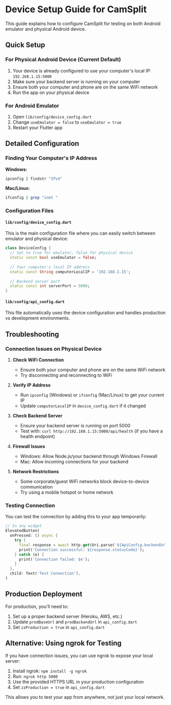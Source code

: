 # Device Setup Guide for CamSplit

This guide explains how to configure CamSplit for testing on both Android emulator and physical Android device.

## Quick Setup

### For Physical Android Device (Current Default)
1. Your device is already configured to use your computer's local IP: `192.168.1.15:5000`
2. Make sure your backend server is running on your computer
3. Ensure both your computer and phone are on the same WiFi network
4. Run the app on your physical device

### For Android Emulator
1. Open `lib/config/device_config.dart`
2. Change `useEmulator = false` to `useEmulator = true`
3. Restart your Flutter app

## Detailed Configuration

### Finding Your Computer's IP Address

**Windows:**
```bash
ipconfig | findstr "IPv4"
```

**Mac/Linux:**
```bash
ifconfig | grep "inet "
```

### Configuration Files

#### `lib/config/device_config.dart`
This is the main configuration file where you can easily switch between emulator and physical device:

```dart
class DeviceConfig {
  // Set to true for emulator, false for physical device
  static const bool useEmulator = false;
  
  // Your computer's local IP address
  static const String computerLocalIP = '192.168.1.15';
  
  // Backend server port
  static const int serverPort = 5000;
}
```

#### `lib/config/api_config.dart`
This file automatically uses the device configuration and handles production vs development environments.

## Troubleshooting

### Connection Issues on Physical Device

1. **Check WiFi Connection**
   - Ensure both your computer and phone are on the same WiFi network
   - Try disconnecting and reconnecting to WiFi

2. **Verify IP Address**
   - Run `ipconfig` (Windows) or `ifconfig` (Mac/Linux) to get your current IP
   - Update `computerLocalIP` in `device_config.dart` if it changed

3. **Check Backend Server**
   - Ensure your backend server is running on port 5000
   - Test with: `curl http://192.168.1.15:5000/api/health` (if you have a health endpoint)

4. **Firewall Issues**
   - Windows: Allow Node.js/your backend through Windows Firewall
   - Mac: Allow incoming connections for your backend

5. **Network Restrictions**
   - Some corporate/guest WiFi networks block device-to-device communication
   - Try using a mobile hotspot or home network

### Testing Connection

You can test the connection by adding this to your app temporarily:

```dart
// In any widget
ElevatedButton(
  onPressed: () async {
    try {
      final response = await http.get(Uri.parse('${ApiConfig.backendUrl}/health'));
      print('Connection successful: ${response.statusCode}');
    } catch (e) {
      print('Connection failed: $e');
    }
  },
  child: Text('Test Connection'),
)
```

## Production Deployment

For production, you'll need to:

1. Set up a proper backend server (Heroku, AWS, etc.)
2. Update `prodBaseUrl` and `prodBackendUrl` in `api_config.dart`
3. Set `isProduction = true` in `api_config.dart`

## Alternative: Using ngrok for Testing

If you have connection issues, you can use ngrok to expose your local server:

1. Install ngrok: `npm install -g ngrok`
2. Run: `ngrok http 5000`
3. Use the provided HTTPS URL in your production configuration
4. Set `isProduction = true` in `api_config.dart`

This allows you to test your app from anywhere, not just your local network.


